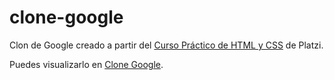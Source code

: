 # clone-google

Clon de Google creado a partir del [Curso Práctico de HTML y CSS](https://platzi.com/cursos/html-practico/ "Curso Práctico de HTML y CSS") de Platzi.

Puedes visualizarlo en [Clone Google](https://ingrafaelmartinez.github.io/clone-google/ "Clone Google").
